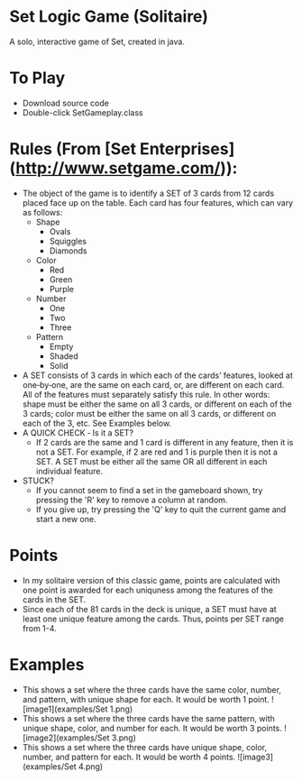 # Set Logic Game (Solitaire)
A solo, interactive game of Set, created in java.

# To Play
- Download source code
- Double-click SetGameplay.class

# Rules (From [Set Enterprises] (http://www.setgame.com/)):
- The object of the game is to identify a SET of 3 cards from 12 cards placed face up on the table. Each card has four features, which can vary as follows:
	- Shape
		- Ovals
		- Squiggles
		- Diamonds
	- Color
		- Red
		- Green
		- Purple
	- Number
		- One
		- Two
		- Three
	- Pattern
		- Empty
		- Shaded
		- Solid
- A SET consists of 3 cards in which each of the cards’ features, looked at one‐by‐one, are the same on each card, or, are different on each card. All of the features must separately satisfy this rule. In other words: shape must be either the same on all 3 cards, or different on each of the 3 cards; color must be either the same on all 3 cards, or different on each of the 3, etc. See Examples below.
- A QUICK CHECK ‐ Is it a SET?
	- If 2 cards are the same and 1 card is different in any feature, then it is not a SET. For example, if 2 are red and 1 is purple then it is not a SET. A SET must be either all the same OR all different in each individual feature.
- STUCK?
	- If you cannot seem to find a set in the gameboard shown, try pressing the 'R' key to remove a column at random.
	- If you give up, try pressing the 'Q' key to quit the current game and start a new one.

# Points
- In my solitaire version of this classic game, points are calculated with one point is awarded for each uniquness among the features of the cards in the SET.
- Since each of the 81 cards in the deck is unique, a SET must have at least one unique feature among the cards. Thus, points per SET range from 1-4.

# Examples 
- This shows a set where the three cards have the same color, number, and pattern, with unique shape for each. It would be worth 1 point.
![image1](examples/Set 1.png)
- This shows a set where the three cards have the same pattern, with unique shape, color, and number for each. It would be worth 3 points.
![image2](examples/Set 3.png)
- This shows a set where the three cards have unique shape, color, number, and pattern for each. It would be worth 4 points.
![image3](examples/Set 4.png)


